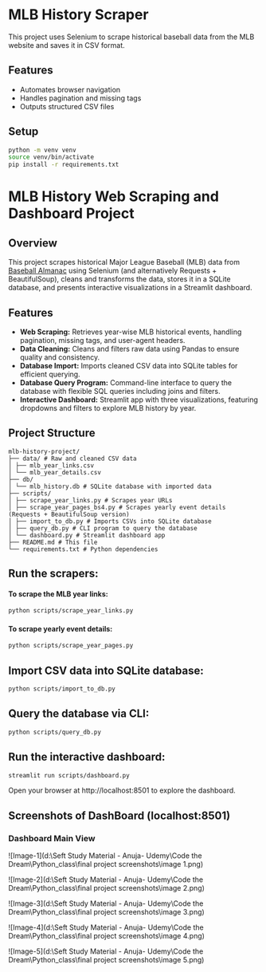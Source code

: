 # MLB History Scraper

This project uses Selenium to scrape historical baseball data from the MLB website and saves it in CSV format.

## Features

- Automates browser navigation
- Handles pagination and missing tags
- Outputs structured CSV files

## Setup

```bash
python -m venv venv
source venv/bin/activate
pip install -r requirements.txt
```

# MLB History Web Scraping and Dashboard Project

## Overview

This project scrapes historical Major League Baseball (MLB) data from [Baseball Almanac](https://www.baseball-almanac.com/yearmenu.shtml) using Selenium (and alternatively Requests + BeautifulSoup), cleans and transforms the data, stores it in a SQLite database, and presents interactive visualizations in a Streamlit dashboard.

## Features

- **Web Scraping:** Retrieves year-wise MLB historical events, handling pagination, missing tags, and user-agent headers.
- **Data Cleaning:** Cleans and filters raw data using Pandas to ensure quality and consistency.
- **Database Import:** Imports cleaned CSV data into SQLite tables for efficient querying.
- **Database Query Program:** Command-line interface to query the database with flexible SQL queries including joins and filters.
- **Interactive Dashboard:** Streamlit app with three visualizations, featuring dropdowns and filters to explore MLB history by year.

## Project Structure

```
mlb-history-project/
├── data/ # Raw and cleaned CSV data
│ ├── mlb_year_links.csv
│ └── mlb_year_details.csv
├── db/
│ └── mlb_history.db # SQLite database with imported data
├── scripts/
│ ├── scrape_year_links.py # Scrapes year URLs
│ ├── scrape_year_pages_bs4.py # Scrapes yearly event details (Requests + BeautifulSoup version)
│ ├── import_to_db.py # Imports CSVs into SQLite database
│ ├── query_db.py # CLI program to query the database
│ └── dashboard.py # Streamlit dashboard app
├── README.md # This file
└── requirements.txt # Python dependencies
```

## Run the scrapers:

#### To scrape the MLB year links:

```bash
python scripts/scrape_year_links.py
```

#### To scrape yearly event details:

```bash
python scripts/scrape_year_pages.py
```

## Import CSV data into SQLite database:

```bash
python scripts/import_to_db.py
```

## Query the database via CLI:

```bash
python scripts/query_db.py
```

## Run the interactive dashboard:

```bash
streamlit run scripts/dashboard.py
```

Open your browser at http://localhost:8501 to explore the dashboard.

## Screenshots of DashBoard (localhost:8501)

### Dashboard Main View

![Image-1](d:\Seft Study Material - Anuja- Udemy\Code the Dream\Python_class\final project screenshots\image 1.png)

![Image-2](d:\Seft Study Material - Anuja- Udemy\Code the Dream\Python_class\final project screenshots\image 2.png)

![Image-3](d:\Seft Study Material - Anuja- Udemy\Code the Dream\Python_class\final project screenshots\image 3.png)

![Image-4](d:\Seft Study Material - Anuja- Udemy\Code the Dream\Python_class\final project screenshots\image 4.png)

![Image-5](d:\Seft Study Material - Anuja- Udemy\Code the Dream\Python_class\final project screenshots\image 5.png)
